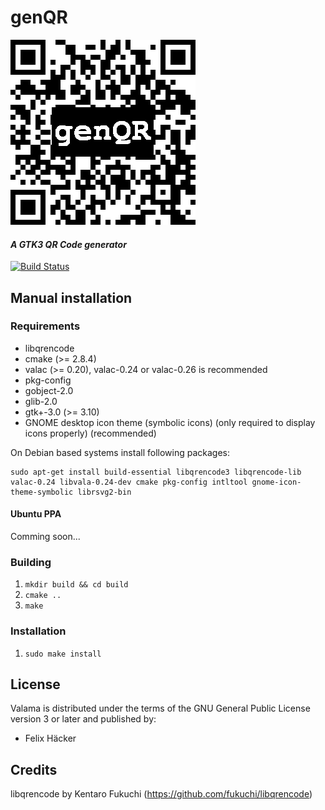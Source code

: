 # genQR #
![Icon](https://raw.githubusercontent.com/haecker-felix/genQR/master/data/icon.png)
#### *A GTK3 QR Code generator* ####



[![Build Status](https://travis-ci.org/haecker-felix/genQR.svg?branch=master)](https://travis-ci.org/haecker-felix/genQR.svg?branch=master)

## Manual installation ##

### Requirements
 * libqrencode
 * cmake (>= 2.8.4)
 * valac (>= 0.20), valac-0.24 or valac-0.26 is recommended
 * pkg-config
 * gobject-2.0
 * glib-2.0
 * gtk+-3.0 (>= 3.10)
 * GNOME desktop icon theme (symbolic icons) (only required to display icons properly) (recommended)

On Debian based systems install following packages:

    sudo apt-get install build-essential libqrencode3 libqrencode-lib valac-0.24 libvala-0.24-dev cmake pkg-config intltool gnome-icon-theme-symbolic librsvg2-bin

#### Ubuntu PPA ####
Comming soon...

### Building ###
 1. `mkdir build && cd build`
 2. `cmake ..`
 3. `make`

### Installation ###
 1. `sudo make install`

## License ##
Valama is distributed under the terms of the GNU General Public License version 3 or later and published by:
 * Felix Häcker

## Credits ##
libqrencode by Kentaro Fukuchi (https://github.com/fukuchi/libqrencode)
